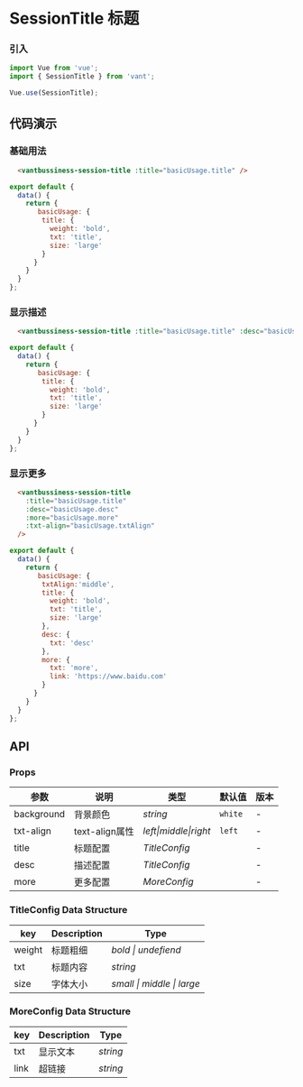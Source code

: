# SessionTitle 标题

### 引入

``` javascript
import Vue from 'vue';
import { SessionTitle } from 'vant';

Vue.use(SessionTitle);
```

## 代码演示

### 基础用法

```html
  <vantbussiness-session-title :title="basicUsage.title" />
```

```js
export default {
  data() {
    return {
       basicUsage: {
        title: {
          weight: 'bold',
          txt: 'title',
          size: 'large'
        }
      }
    }
  }
};
```


### 显示描述

```html
  <vantbussiness-session-title :title="basicUsage.title" :desc="basicUsage.desc" />
```

```js
export default {
  data() {
    return {
       basicUsage: {
        title: {
          weight: 'bold',
          txt: 'title',
          size: 'large'
        }
      }
    }
  }
};
```


### 显示更多

```html
  <vantbussiness-session-title
    :title="basicUsage.title"
    :desc="basicUsage.desc"
    :more="basicUsage.more"
    :txt-align="basicUsage.txtAlign"
  />
```

```js
export default {
  data() {
    return {
       basicUsage: {
        txtAlign:'middle',
        title: {
          weight: 'bold',
          txt: 'title',
          size: 'large'
        },
        desc: {
          txt: 'desc'
        },
        more: {
          txt: 'more',
          link: 'https://www.baidu.com'
        }
      }
    }
  }
};
```

## API

### Props

| 参数       | 说明           | 类型                  | 默认值  | 版本 |
| ---------- | -------------- | --------------------- | ------- | ---- |
| background | 背景颜色       | *string*              | `white` | -    |
| txt-align  | text-align属性 | *left\|middle\|right* | `left`  | -    |
| title      | 标题配置       | *TitleConfig*         |         | -    |
| desc       | 描述配置       | *TitleConfig*         |         | -    |
| more       | 更多配置       | *MoreConfig*          |         | -    |

### TitleConfig Data Structure

| key    | Description | Type                       |
| ------ | ----------- | -------------------------- |
| weight | 标题粗细    | *bold \| undefiend*        |
| txt    | 标题内容    | *string*                   |
| size   | 字体大小    | *small \| middle \| large* |

### MoreConfig Data Structure

| key  | Description | Type     |
| ---- | ----------- | -------- |
| txt  | 显示文本    | *string* |
| link | 超链接      | *string* |
